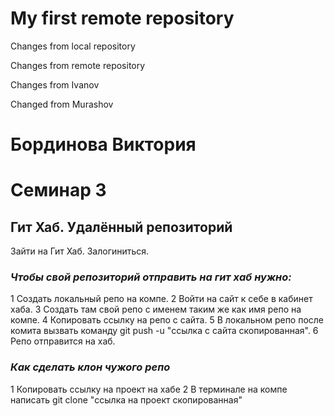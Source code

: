 # My first remote repository

Changes from local repository

Changes from remote repository

Changes from Ivanov

Changed from Murashov

# **Бординова Виктория**

# Семинар 3
## Гит Хаб. Удалённый репозиторий

Зайти на Гит Хаб.
Залогиниться.

### *Чтобы свой репозиторий отправить на гит хаб нужно:*
1 Создать локальный репо на компе.
2 Войти на сайт к себе в кабинет хаба.
3 Создать там свой репо с именем таким же как имя репо на компе.
4 Копировать ссылку на репо с сайта.
5 В локальном репо после комита вызвать команду git push -u "ссылка с сайта скопированная".
6 Репо отправится на хаб.

### *Как сделать клон чужого репо*
1 Копировать ссылку на проект на хабе
2 В терминале на компе написать git clone "ссылка на проект скопированная"
